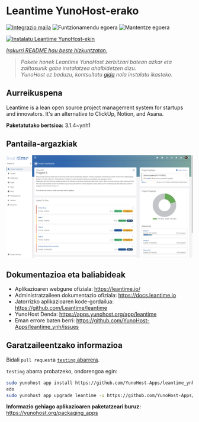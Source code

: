 <!--
Ohart ongi: README hau automatikoki sortu da <https://github.com/YunoHost/apps/tree/master/tools/readme_generator>ri esker
EZ editatu eskuz.
-->

# Leantime YunoHost-erako

[![Integrazio maila](https://dash.yunohost.org/integration/leantime.svg)](https://ci-apps.yunohost.org/ci/apps/leantime/) ![Funtzionamendu egoera](https://ci-apps.yunohost.org/ci/badges/leantime.status.svg) ![Mantentze egoera](https://ci-apps.yunohost.org/ci/badges/leantime.maintain.svg)

[![Instalatu Leantime YunoHost-ekin](https://install-app.yunohost.org/install-with-yunohost.svg)](https://install-app.yunohost.org/?app=leantime)

*[Irakurri README hau beste hizkuntzatan.](./ALL_README.md)*

> *Pakete honek Leantime YunoHost zerbitzari batean azkar eta zailtasunik gabe instalatzea ahalbidetzen dizu.*  
> *YunoHost ez baduzu, kontsultatu [gida](https://yunohost.org/install) nola instalatu ikasteko.*

## Aurreikuspena

Leantime is a lean open source project management system for startups and innovators. It's an alternative to ClickUp, Notion, and Asana.

**Paketatutako bertsioa:** 3.1.4~ynh1

## Pantaila-argazkiak

![Leantime(r)en pantaila-argazkia](./doc/screenshots/ProjectDashboard.png)

## Dokumentazioa eta baliabideak

- Aplikazioaren webgune ofiziala: <https://leantime.io/>
- Administratzaileen dokumentazio ofiziala: <https://docs.leantime.io>
- Jatorrizko aplikazioaren kode-gordailua: <https://github.com/Leantime/leantime>
- YunoHost Denda: <https://apps.yunohost.org/app/leantime>
- Eman errore baten berri: <https://github.com/YunoHost-Apps/leantime_ynh/issues>

## Garatzaileentzako informazioa

Bidali `pull request`a [`testing` abarrera](https://github.com/YunoHost-Apps/leantime_ynh/tree/testing).

`testing` abarra probatzeko, ondorengoa egin:

```bash
sudo yunohost app install https://github.com/YunoHost-Apps/leantime_ynh/tree/testing --debug
edo
sudo yunohost app upgrade leantime -u https://github.com/YunoHost-Apps/leantime_ynh/tree/testing --debug
```

**Informazio gehiago aplikazioaren paketatzeari buruz:** <https://yunohost.org/packaging_apps>
